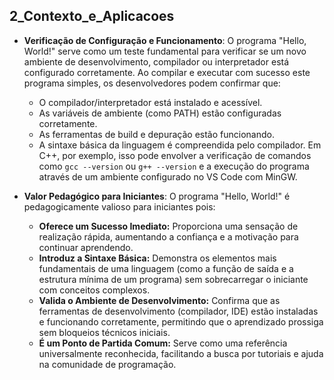 ## 2_Contexto_e_Aplicacoes

*   **Verificação de Configuração e Funcionamento**:
    O programa "Hello, World!" serve como um teste fundamental para verificar se um novo ambiente de desenvolvimento, compilador ou interpretador está configurado corretamente. Ao compilar e executar com sucesso este programa simples, os desenvolvedores podem confirmar que:
    *   O compilador/interpretador está instalado e acessível.
    *   As variáveis de ambiente (como PATH) estão configuradas corretamente.
    *   As ferramentas de build e depuração estão funcionando.
    *   A sintaxe básica da linguagem é compreendida pelo compilador.
    Em C++, por exemplo, isso pode envolver a verificação de comandos como `gcc --version` ou `g++ --version` e a execução do programa através de um ambiente configurado no VS Code com MinGW.

*   **Valor Pedagógico para Iniciantes**:
    O programa "Hello, World!" é pedagogicamente valioso para iniciantes pois:
    *   **Oferece um Sucesso Imediato:** Proporciona uma sensação de realização rápida, aumentando a confiança e a motivação para continuar aprendendo.
    *   **Introduz a Sintaxe Básica:** Demonstra os elementos mais fundamentais de uma linguagem (como a função de saída e a estrutura mínima de um programa) sem sobrecarregar o iniciante com conceitos complexos.
    *   **Valida o Ambiente de Desenvolvimento:** Confirma que as ferramentas de desenvolvimento (compilador, IDE) estão instaladas e funcionando corretamente, permitindo que o aprendizado prossiga sem bloqueios técnicos iniciais.
    *   **É um Ponto de Partida Comum:** Serve como uma referência universalmente reconhecida, facilitando a busca por tutoriais e ajuda na comunidade de programação.